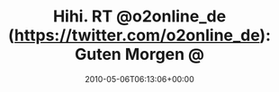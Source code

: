 ---
retweeted: false
source: <a href="http://twitter.com" rel="nofollow">Twitter Web Client</a>
entities:
  hashtags: []
  symbols: []
  user_mentions:
  - name: Nicht Offiziell
    screen_name: o2online_de
    indices:
    - '9'
    - '21'
    id_str: '325406716'
    id: '325406716'
  - name: Telekom hilft
    screen_name: Telekom_hilft
    indices:
    - '36'
    - '50'
    id_str: '123675232'
    id: '123675232'
  urls: []
display_text_range:
- '0'
- '88'
favorite_count: '0'
id_str: '13472220112'
truncated: false
retweet_count: '0'
id: '13472220112'
created_at: Thu May 06 06:13:06 +0000 2010
favorited: false
full_text: 'Hihi. RT [@o2online_de](https://twitter.com/o2online_de): Guten Morgen
  [@Telekom_hilft](https://twitter.com/Telekom_hilft) und herzlich Willkommen bei
  Twitter !'
lang: de
tags:
- pesos/twitter
date: '2010-05-06T06:13:06+00:00'
src: https://twitter.com/bascht/status/13472220112
original_url: https://twitter.com/bascht/status/13472220112
type: twitter_tweet
text: 'Hihi. RT [@o2online_de](https://twitter.com/o2online_de): Guten Morgen [@Telekom_hilft](https://twitter.com/Telekom_hilft)
  und herzlich Willkommen bei Twitter !'
title: 'Hihi. RT @o2online_de (https://twitter.com/o2online_de): Guten Morgen @'

---